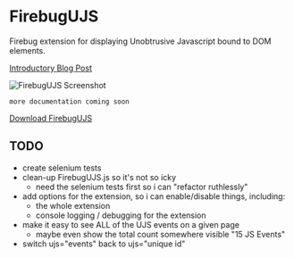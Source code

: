 FirebugUJS
==========

Firebug extension for displaying Unobtrusive Javascript bound to DOM elements.

[Introductory Blog Post](http://remi.org/2009/01/06/using-firebug-to-debug-unobtrusive-javascript.html)

![FirebugUJS Screenshot](http://github.com/remi/firebug-ujs/raw/master/images/screenshot.png)

    more documentation coming soon

[Download FirebugUJS](http://github.com/remi/firebug-ujs/raw/master/firebug-ujs.xpi)


TODO
----

 * create selenium tests
 * clean-up FirebugUJS.js so it's not so icky
   * need the selenium tests first so i can "refactor ruthlessly"
 * add options for the extension, so i can enable/disable things, including:
   * the whole extension
   * console logging / debugging for the extension
 * make it easy to see ALL of the UJS events on a given page
   * maybe even show the total count somewhere visible "15 JS Events"
 * switch ujs="events" back to ujs="unique id"
